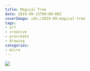 ```yaml
---
title: Magical Tree
date: 2019-09-15T00:00:00Z
coverImage: cdn:/2019-09-magical-tree
tags:
- art
- creative
- procreate
- drawing
categories:
- micro
---
```


![](cdn:/2019-09-magical-tree?class=fw)
